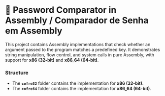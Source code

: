# 🔐 Password Comparator in Assembly / Comparador de Senha em Assembly

This project contains Assembly implementations that check whether an argument passed to the program matches a predefined key. It demonstrates string manipulation, flow control, and system calls in pure Assembly, with support for **x86 (32-bit)** and **x86_64 (64-bit)**.

### Structure

- The **`cofre32`** folder contains the implementation for **x86 (32-bit)**.
- The **`cofre64`** folder contains the implementation for **x86_64 (64-bit)**.

